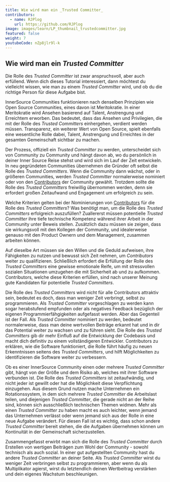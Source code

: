 ```yaml
---
title: Wie wird man ein _Trusted Committer_
contributors:
  - name: RJPlog
    url: https://github.com/RJPlog
image: images/learn/LP_thumbnail_trustedcommitter.jpg
featured: false
weight: 7
youtubeCode: nZp8jlr9l-k
---
```

<div class="sect1">
<h2 id="_wie_wird_man_ein_trusted_committer">Wie wird man ein <em>Trusted Committer</em></h2>
<div class="sectionbody">
<div class="paragraph">
<p>Die Rolle des <em>Trusted Committer</em> ist zwar anspruchsvoll, aber auch erfüllend. Wenn dich dieses Tutorial interessiert, dann möchtest du vielleicht wissen, wie man zu einem <em>Trusted Committer</em> wird, und ob du die richtige Person für diese Aufgabe bist.</p>
</div>
<div class="paragraph">
<p>InnerSource Communities funktionieren nach denselben Prinzipien wie Open Source Communities, eines davon ist Meritokratie. In einer Meritokratie wird Ansehen basierend auf Talent, Anstrengung und Erreichtem erworben. Das bedeutet, dass das Ansehen und Privilegien, die mit der Rolle des <em>Trusted Committers</em> einhergehen, verdient werden müssen.
Transparenz, ein weiterer Wert von Open Source, spielt ebenfalls eine wesentliche Rolle dabei, Talent, Anstrengung und Erreichtes in der gesamten Gemeinschaft sichtbar zu machen.</p>
</div>
<div class="paragraph">
<p>Der Prozess, offiziell ein <em>Trusted Committer</em> zu werden, unterscheidet sich von Community zu Community und hängt davon ab, wo du persönlich in deiner Inner Source Reise stehst und wird sich im Lauf der Zeit entwickeln. In neu gegründeten Communities übernehmen die Gründer oft selbst die Rolle des <em>Trusted Committers</em>. Wenn die Community dann wächst, oder in größeren Communities, werden <em>Trusted Committer</em> normalerweise nominiert oder von den <a href="https://innersourcecommons.org/resources/learningpath/contributor/index">Contributors</a> der Community gewählt.
Trotzdem sollte die Rolle des <em>Trusted Committers</em> freiwillig übernommen werden, denn sie erfordert großen Zeitaufwand und Engagement um erfolgreich zu sein.</p>
</div>
<div class="paragraph">
<p>Welche Kriterien gelten bei der Nominierungen von <a href="https://innersourcecommons.org/resources/learningpath/contributor/index">Contributors</a> für die Rolle des <em>Trusted Committers</em>? Was benötigt man, um die Rolle des <em>Trusted Committers</em> erfolgreich auszufüllen? Zuallererst müssen potentielle <em>Trusted Committer</em> ihre tiefe technische Kompetenz während ihrer Arbeit in der Community unter Beweis stellen. Zusätzlich dazu müssen sie zeigen, dass sie wirkungsvoll mit den Kollegen der Community, und idealerweise genauso mit den Product Ownern und dem Management, zusammen arbeiten können.</p>
</div>
<div class="paragraph">
<p>Auf dieselbe Art müssen sie den Willen und die Geduld aufweisen, ihre Fähigkeiten zu nutzen und bewusst sich Zeit nehmen, um <em>Contributors</em> weiter zu qualifizieren. Schließlich erfordert die Erfüllung der Rolle des <em>Trusted Committers</em> eine gewisse emotionale Reife, um mit stressvollen sozialen Situationen umzugehen die mit Sicherheit ab und zu aufkommen.
Contributors, welche diese Kriterien erfüllen, sind nach unserer Meinung gute Kandidaten für potentielle <em>Trusted Committers</em>.</p>
</div>
<div class="paragraph">
<p>Die Rolle des <em>Trusted Committers</em> wird nicht für alle Contributors attraktiv sein, bedeutet es doch, dass man weniger Zeit verbringt, selbst zu programmieren. Als <em>Trusted Committer</em> vorgeschlagen zu werden kann sogar herabstufend empfunden oder als negatives Feedback bezüglich der eigenen Programmierfähgigkeiten aufgefasst werden. Aber das Gegenteil ist der Fall. Als <em>Trusted Committer</em> nominiert zu werden, bedeutet normalerweise, dass man deine wertvollen Beiträge erkannt hat und in dir das Potential weiter zu wachsen und zu führen sieht. Die Rolle des <em>Trusted Committers</em> gib dir mehr Einfluß auf die Entwicklung der Codebasis und macht dich definitiv zu einem vollständigeren Entwickler. Contributors zu erklären, wie die Software funktioniert, die Rolle führt häufig zu neuen Erkenntnissen seitens des <em>Trusted Committers</em>, und hilft Möglichkeiten zu identifizieren die Software weiter zu verbessern.</p>
</div>
<div class="paragraph">
<p>Ob es einer InnerSource Community einen oder mehrere <em>Trusted Committer</em> gibt, hängt von der Größe und dem Risiko ab, welches mit ihrer Software verbunden ist.
Die Rolle des <em>Trusted Committers</em> ist zeitaufwändig, und nicht jeder ist gewillt oder hat die Möglichkeit diese Verpflichtung einzugehen. Aus diesem Grund nutzen mache Unternehmen ein Rotationssystem, in dem sich mehrere <em>Trusted Committer</em> die Arbeitslast teilen, und diejenigen <em>Trusted Committer</em>, die gerade nicht an der Reihe sind, können sich ausschließlich technischen Themen widmen. Mehr als einen <em>Trusted Committer</em> zu haben macht es auch leichter, wenn jemand das Unternehmen verlässt oder wenn jemand sich aus der Rolle in eine neue Aufgabe verändert. Für diesen Fall ist es wichtig, dass schon andere <em>Trusted Committer</em> bereit stehen, die die Aufgaben übernehmen können um Kontinuität in der Gemeinschaft sicherzustellen.</p>
</div>
<div class="paragraph">
<p>Zusammengefasst erwirbt man sich die Rolle des <em>Trusted Committer</em> durch Erstellen von wertigen Beiträgen zum Wohl der Community - sowohl technisch als auch sozial. In einer gut aufgestellten Community hast du andere <em>Trusted Committer</em> an deiner Seite. Als <em>Trusted Committer</em> wirst du weniger Zeit verbringen selbst zu programmieren, aber wenn du als Multiplikator agierst, wirst du letztendlich deinen Wertbeitrag verstärken und dein eigenes Wachstum beschleunigen.</p>
</div>
</div>
</div>
<!--- This file autogenerated from https://github.com/InnerSourceCommons/InnerSourceLearningPath/blob/master/scripts/generate_new_site_learning_path_markdown.js -->